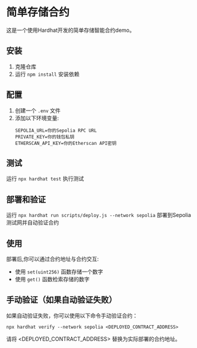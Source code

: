 # 简单存储合约

这是一个使用Hardhat开发的简单存储智能合约demo。

## 安装

1. 克隆仓库
2. 运行 `npm install` 安装依赖

## 配置

1. 创建一个 `.env` 文件
2. 添加以下环境变量:
   ```
   SEPOLIA_URL=你的Sepolia RPC URL
   PRIVATE_KEY=你的钱包私钥
   ETHERSCAN_API_KEY=你的Etherscan API密钥
   ```

## 测试

运行 `npx hardhat test` 执行测试

## 部署和验证

运行 `npx hardhat run scripts/deploy.js --network sepolia` 部署到Sepolia测试网并自动验证合约

## 使用

部署后,你可以通过合约地址与合约交互:
- 使用 `set(uint256)` 函数存储一个数字
- 使用 `get()` 函数检索存储的数字

## 手动验证（如果自动验证失败）

如果自动验证失败，你可以使用以下命令手动验证合约：

```
npx hardhat verify --network sepolia <DEPLOYED_CONTRACT_ADDRESS>
```

请将 <DEPLOYED_CONTRACT_ADDRESS> 替换为实际部署的合约地址。